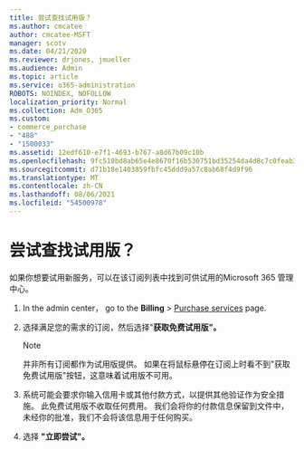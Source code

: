 ```yaml
---
title: 尝试查找试用版？
ms.author: cmcatee
author: cmcatee-MSFT
manager: scotv
ms.date: 04/21/2020
ms.reviewer: drjones, jmueller
ms.audience: Admin
ms.topic: article
ms.service: o365-administration
ROBOTS: NOINDEX, NOFOLLOW
localization_priority: Normal
ms.collection: Adm_O365
ms.custom:
- commerce_purchase
- "488"
- "1500033"
ms.assetid: 12edf610-e7f1-4693-b767-a8d67b09c10b
ms.openlocfilehash: 9fc510bd8ab65e4e8670f16b530751bd35254da4d8c7c0feab3cfbf1d0e24303
ms.sourcegitcommit: d71b18e1403859fbfc45ddd9a57c8ab68f4d9f96
ms.translationtype: MT
ms.contentlocale: zh-CN
ms.lasthandoff: 08/06/2021
ms.locfileid: "54500978"
---
```

# <a name="trying-to-find-a-trial"></a>尝试查找试用版？

如果你想要试用新服务，可以在该订阅列表中找到可供试用的Microsoft 365 管理中心。
  
1. In the admin center， go to the **Billing** \> [Purchase services](https://go.microsoft.com/fwlink/p/?linkid=868433) page.

2. 选择满足您的需求的订阅，然后选择"**获取免费试用版"。**

    > [!NOTE]
    > 并非所有订阅都作为试用版提供。 如果在将鼠标悬停在订阅上时看不到"获取免费试用版"按钮，这意味着试用版不可用。
  
3. 系统可能会要求你输入信用卡或其他付款方式，以提供其他验证作为安全措施。 此免费试用版不收取任何费用。 我们会将你的付款信息保留到文件中，未经你的批准，我们不会将该信息用于任何购买。

4. 选择 **"立即尝试"。**